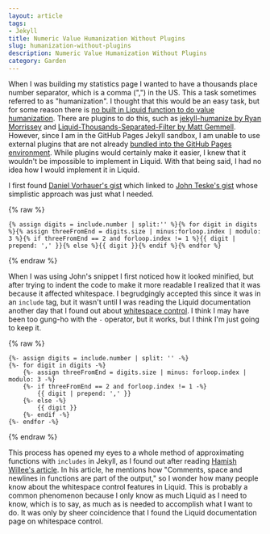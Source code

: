 ```yaml
---
layout: article
tags:
- Jekyll
title: Numeric Value Humanization Without Plugins
slug: humanization-without-plugins
description: Numeric Value Humanization Without Plugins
category: Garden
---
```


When I was building my statistics page I wanted to have a thousands place number separator, which is a comma (",") in the US. This a task sometimes referred to as "humanization". I thought that this would be an easy task, but for some reason there is [no built in Liquid function to do value humanization](https://stackoverflow.com/questions/35247407/jekyll-liquid-way-to-print-numbers-with-separator-character). There are plugins to do this, such as [jekyll-humanize by Ryan Morrissey](https://github.com/23maverick23/jekyll-humanize) and [Liquid-Thousands-Separated-Filter by Matt Gemmell](https://github.com/MichaelCurrin/liquid-thousands-separated-filter). However, since I am in the GitHub Pages Jekyll sandbox, I am unable to use external plugins that are not already [bundled into the GitHub Pages environment](https://pages.github.com/versions/). While plugins would certainly make it easier, I knew that it wouldn't be impossible to implement in Liquid. With that being said, I had no idea how I would implement it in Liquid.

I first found [Daniel Vorhauer's gist](https://gist.github.com/hexerei/5bd632b2a179717e219fbe18c5793181) which linked to [John Teske's gist](https://gist.github.com/johnteske/aab61e8a43ca54dc30ac04888a29cbf1) whose simplistic approach was just what I needed.

{% raw %}
```liquid
{% assign digits = include.number | split:'' %}{% for digit in digits %}{% assign threeFromEnd = digits.size | minus:forloop.index | modulo: 3 %}{% if threeFromEnd == 2 and forloop.index != 1 %}{{ digit | prepend: ',' }}{% else %}{{ digit }}{% endif %}{% endfor %}
```
{% endraw %}

When I was using John's snippet I first noticed how it looked minified, but after trying to indent the code to make it more readable I realized that it was because it affected whitespace. I begrudgingly accepted this since it was in an `include` tag, but it wasn't until I was reading the Liquid documentation another day that I found out about [whitespace control](https://shopify.github.io/liquid/basics/whitespace). I think I may have been too gung-ho with the `-` operator, but it works, but I think I'm just going to keep it.

{% raw %}
```liquid
{%- assign digits = include.number | split: '' -%}
{%- for digit in digits -%}
    {%- assign threeFromEnd = digits.size | minus: forloop.index | modulo: 3 -%}
    {%- if threeFromEnd == 2 and forloop.index != 1 -%}
        {{ digit | prepend: ',' }}
    {%- else -%}
        {{ digit }}
    {%- endif -%}
{%- endfor -%}
```
{% endraw %}

This process has opened my eyes to a whole method of approximating functions with `includes` in Jekyll, as I found out after reading [Hamish Willee's article](https://hamishwillee.github.io/2014/11/13/jekyll-includes-are-functions). In his article, he mentions how "Comments, space and newlines in functions are part of the output," so I wonder how many people know about the whitespace control features in Liquid. This is probably a common phenomenon because I only know as much Liquid as I need to know, which is to say, as much as is needed to accomplish what I want to do. It was only by sheer coincidence that I found the Liquid documentation page on whitespace control.